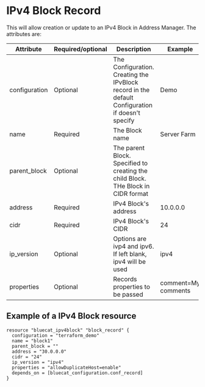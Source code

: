 # IPv4 Block Record
This will allow creation or update to an IPv4 Block in Address Manager. The attributes are:

| Attribute | Required/optional | Description | Example |
| --- | --- | --- | --- |
| configuration | Optional | The Configuration. Creating the IPvBlock record in the default Configuration if doesn't specify | Demo |
| name | Required |  The Block name | Server Farm |
| parent_block | Optional | The parent Block. Specified to creating the child Block. THe Block in CIDR format |  |
| address | Required | IPv4 Block's address | 10.0.0.0 |
| cidr | Required | IPv4 Block's CIDR | 24 |
| ip_version    | Optional | Options are ivp4 and ipv6. If left blank, ipv4 will be used                                                  | ipv4                       |
| properties | Optional | Records properties to be passed | comment=My comments |


## Example of a IPv4 Block resource

    resource "bluecat_ipv4block" "block_record" {
      configuration = "terraform_demo"
      name = "block1"
      parent_block = ""
      address = "30.0.0.0"
      cidr = "24"
      ip_version = "ipv4"
      properties = "allowDuplicateHost=enable"
      depends_on = [bluecat_configuration.conf_record]
    }
